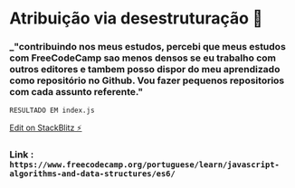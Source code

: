 # Atribuição via desestruturação 🏴

### _"contribuindo nos meus estudos, percebi que meus estudos com FreeCodeCamp sao menos densos se eu trabalho com outros editores e tambem posso dispor do meu aprendizado como repositório no Github. Vou fazer pequenos repositorios com cada assunto referente."

`RESULTADO EM index.js`

[Edit on StackBlitz ⚡️](https://stackblitz.com/edit/js-mqvbon)

### Link : `https://www.freecodecamp.org/portuguese/learn/javascript-algorithms-and-data-structures/es6/ `


